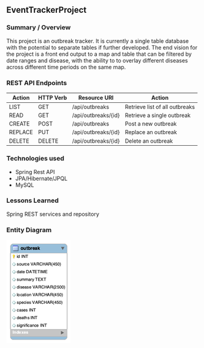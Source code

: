 ## EventTrackerProject

### Summary / Overview
This project is an outbreak tracker. It is currently a single table database with the potential to separate tables if further developed. The end vision for the project is a front end output to a map and table that can be filtered by date ranges and disease, with the ability to to overlay different diseases across different time periods on the same map.

### REST API Endpoints
| Action    |HTTP Verb| Resource URI        |       Action                   |
| ----------|---------|---------------------| -------------------------------|
| LIST      | GET     | /api/outbreaks      | Retrieve list of all outbreaks |
| READ      | GET     | /api/outbreaks/{id} | Retrieve a single outbreak     |
| CREATE    | POST    | /api/outbreaks      | Post a new outbreak            |
| REPLACE   | PUT     | /api/outbreaks/{id} | Replace an outbreak            |
| DELETE    | DELETE  | /api/outbreaks/{id} | Delete an outbreak             |

### Technologies used
* Spring Rest API
* JPA/Hibernate/JPQL
* MySQL

### Lessons Learned
Spring REST services and repository

### Entity Diagram
![Outbreak](outbreak.png)
